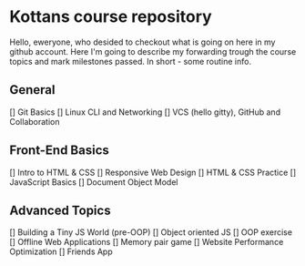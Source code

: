 # Kottans course repository

Hello, eweryone, who desided to checkout what is going on here in my github account. Here I'm going to describe my forwarding trough the course topics and mark milestones passed. In short - some routine info.

## General
[] Git Basics
[] Linux CLI and Networking
[] VCS (hello gitty), GitHub and Collaboration

## Front-End Basics
[] Intro to HTML & CSS
[] Responsive Web Design
[] HTML & CSS Practice
[] JavaScript Basics
[] Document Object Model

## Advanced Topics
[] Building a Tiny JS World (pre-OOP)
[] Object oriented JS
[] OOP exercise
[] Offline Web Applications
[] Memory pair game
[] Website Performance Optimization
[] Friends App